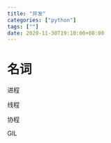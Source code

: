 ```yaml
---
title: "并发"
categories: ["python"]
tags: [""]
date: 2020-11-30T19:10:00+08:00
---
```


# 名词

进程

线程

协程

GIL